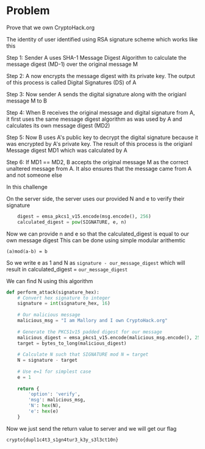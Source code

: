 # Problem 
Prove that we own CryptoHack.org

The identity of user identified using RSA signature scheme which works like this

Step 1: Sender A uses SHA-1 Message Digest Algorithm to calculate the message digest (MD-1) over the original message M

Step 2: A now encrypts the message digest with its private key. The output of this process is called Digital Signatures (DS) of A

Step 3: Now sender A sends the digital signature along with the origianl message M to B

Step 4: When B receives the original message and digital signature from A, it first uses the same message digest algorithm as was used by A and calculates its own message digest (MD2)

Step 5: Now B uses A's public key to decrypt the digital signature because it was encrypted by A's private key. The result of this process is the origianl Message digest MD1 which was calculated by A

Step 6: If MD1 == MD2, B accepts the original message M as the correct unaltered message from A. It also ensures that the message came from A and not someone else

In this challenge

On the server side, the server uses our provided N and e to verify their signature

```python
    digest = emsa_pkcs1_v15.encode(msg.encode(), 256)
    calculated_digest = pow(SIGNATURE, e, n)
```
Now we can provide n and e so that the calculated_digest is equal to our own message digest
This can be done using simple modular arithemtic

`(a)mod(a-b) = b`

So we write e as 1 and N as `signature - our_message_digest` which will result in calculated_digest = `our_message_digest` 

We can find N using this algorithm 

```python
def perform_attack(signature_hex):
    # Convert hex signature to integer
    signature = int(signature_hex, 16)
    
    # Our malicious message
    malicious_msg = "I am Mallory and I own CryptoHack.org"
    
    # Generate the PKCS1v15 padded digest for our message
    malicious_digest = emsa_pkcs1_v15.encode(malicious_msg.encode(), 256)
    target = bytes_to_long(malicious_digest)
    
    # Calculate N such that SIGNATURE mod N = target
    N = signature - target
    
    # Use e=1 for simplest case
    e = 1
    
    return {
        'option': 'verify',
        'msg': malicious_msg,
        'N': hex(N),
        'e': hex(e)
    }
```

Now we just send the return value to server and we will get our flag 

`crypto{dupl1c4t3_s1gn4tur3_k3y_s3l3ct10n}`
